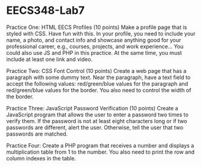 # EECS348-Lab7

Practice One: HTML EECS Profiles (10 points)
Make a profile page that is styled with CSS. Have fun with this. In your profile, you need to
include your name, a photo, and contact info and showcase anything good for your professional
career, e.g., courses, projects, and work experience... You could also use JS and PHP in this
practice. At the same time, you must include at least one link and video.

 Practice Two: CSS Font Control (10 points)
Create a web page that has a paragraph with some dummy text. Near the paragraph, have a
text field to accept the following values: red/green/blue values for the paragraph and
red/green/blue values for the border. You also need to control the width of the border.

Practice Three: JavaScript Password Verification (10 points)
Create a JavaScript program that allows the user to enter a password two times to verify them.
If the password is not at least eight characters long or if two passwords are different, alert the
user. Otherwise, tell the user that two passwords are matched.

Practice Four: Create a PHP program that receives a number and displays a multiplication table from 1 to the
number. You also need to print the row and column indexes in the table.
